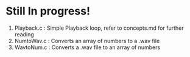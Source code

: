 # Still In progress!
1. Playback.c : Simple Playback loop, refer to concepts.md for further reading
2. NumtoWav.c : Converts an array of numbers to a .wav file
3. WavtoNum.c : Converts a .wav file to an array of numbers
